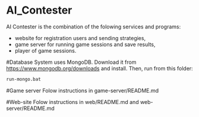 # AI_Contester
AI Contester is the combination of the folowing services and programs: 
* website for registration users and sending strategies,
* game server for running game sessions and save results,
* player of game sessions.

#Database
System uses MongoDB. Download it from https://www.mongodb.org/downloads and install. Then, run from this folder:
``` bash
run-mongo.bat
```

#Game server
Folow instructions in game-server/README.md

#Web-site
Folow instructions in web/README.md and web-server/README.md